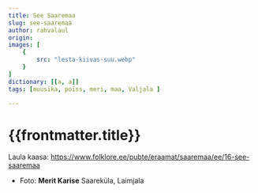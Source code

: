 ```yaml
---
title: See Saaremaa
slug: see-saaremaa
author: rahvalaul
origin:  
images: [
    {
        src: "lesta-kiivas-suu.webp"
    }
]
dictionary: [[a, a]]
tags: [muusika, poiss, meri, maa, Valjala ]

---
```



<h1 class="story-h1">
    {{frontmatter.title}}
</h1>

Laula kaasa: https://www.folklore.ee/pubte/eraamat/saaremaa/ee/16-see-saaremaa



<!-- <story-author :author="frontmatter.author" :origin="frontmatter.origin" /> -->
<!-- <story-dictionary :terms="frontmatter.dictionary" /> -->

<!-- <details-wrapper summary="Mõtlemiseks ja arutlemiseks">

- ?

</details-wrapper> -->


<details-wrapper summary="Allikad" class="text-sm" icon="IconSources">

- Foto: **Merit Karise** Saareküla, Laimjala

</details-wrapper>

